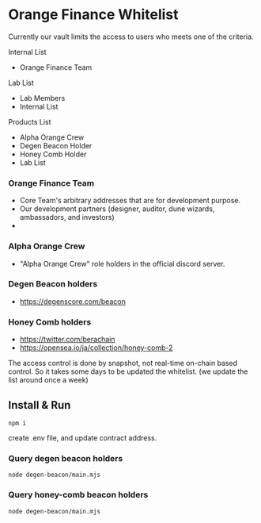 # Orange Finance Whitelist

Currently our vault limits the access to users who meets one of the criteria.

Internal List

- Orange Finance Team

Lab List

- Lab Members
- Internal List

Products List

- Alpha Orange Crew
- Degen Beacon Holder
- Honey Comb Holder
- Lab List

### Orange Finance Team

- Core Team's arbitrary addresses that are for development purpose.
- Our development partners (designer, auditor, dune wizards, ambassadors, and investors)
-

### Alpha Orange Crew

- "Alpha Orange Crew" role holders in the official discord server.

### Degen Beacon holders

- https://degenscore.com/beacon

### Honey Comb holders

- https://twitter.com/berachain
- https://opensea.io/ja/collection/honey-comb-2

The access control is done by snapshot, not real-time on-chain based control. So it takes some days to be updated the whitelist. (we update the list around once a week)

## Install & Run

```
npm i
```

create .env file, and update contract address.

### Query degen beacon holders

```
node degen-beacon/main.mjs
```

### Query honey-comb beacon holders

```
node degen-beacon/main.mjs
```

